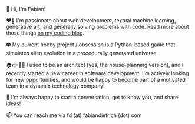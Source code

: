 🙌 Hi, I'm Fabian!

❤️‍🔥 I'm passionate about web development, textual machine learning, generative art, and generally solving problems with code. Read more about those things [on my coding blog](https://www.fabiandietrich.com/index.html).

👽 My current hobby project / obsession is a Python-based game that simulates alien evolution in a procedurally generated universe.

🏠👉👨‍💻 I used to be an architect (yes, the house-planning version), and I recently started a new career in software development. I'm actively looking for new opportunities, and would be happy to become part of a motivated team in a dynamic technology company! 

🧠 I'm always happy to start a conversation, get to know you, and share ideas!

📫 You can reach me via fd (at) fabiandietrich (dot) com
